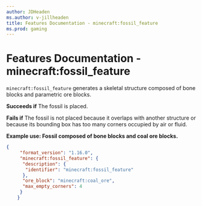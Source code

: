 ```yaml
---
author: JDHeaden
ms.author: v-jillheaden
title: Features Documentation - minecraft:fossil_feature
ms.prod: gaming
---
```


# Features Documentation - minecraft:fossil_feature

`minecraft:fossil_feature` generates a skeletal structure composed of bone blocks and parametric ore blocks.

**Succeeds if**
The fossil is placed.

**Fails if**
The fossil is not placed because it overlaps with another structure or because its bounding box has too many corners occupied by air or fluid.

**Example use: Fossil composed of bone blocks and coal ore blocks.**

```json
{
     "format_version": "1.16.0",
     "minecraft:fossil_feature": {
      "description": {
       "identifier": "minecraft:fossil_feature"
      },
      "ore_block": "minecraft:coal_ore",
      "max_empty_corners": 4
     }
    }
```

